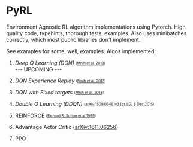 # PyRL
Environment Agnostic RL algorithm implementations using Pytorch. High quality code, typehints, thorough tests, examples.
Also uses minibatches correctly, which most public libraries don't implement.


See examples for some, well, examples. Algos implemented:

1. *Deep Q Learning (DQN)* <sub><sup> ([Mnih et al. 2013](https://arxiv.org/pdf/1312.5602.pdf)) </sup></sub>  
 --- UPCOMING ---
2. *DQN Experience Replay*  <sub><sup> ([Mnih et al. 2013](https://arxiv.org/pdf/1312.5602.pdf)) </sup></sub> 
3. *DQN with Fixed targets* <sub><sup>([Mnih et al. 2013](https://arxiv.org/pdf/1312.5602.pdf)) </sup></sub> 
4. *Double Q Learning (DDQN)* <sub><sup> ([arXiv:1509.06461v3 [cs.LG] 8 Dec 2015](https://arxiv.org/pdf/1509.06461v3.pdf)) </sup></sub>   
5. REINFORCE <sub><sup> ([Richard S. Sutton et al 1999](https://proceedings.neurips.cc/paper/1999/file/464d828b85b0bed98e80ade0a5c43b0f-Paper.pdf))
6. Advantage Actor Critic ([arXiv:1611.06256](https://arxiv.org/abs/1611.06256))

3. PPO